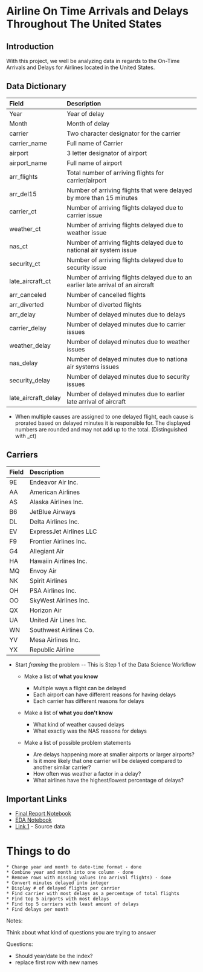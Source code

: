 # Airline On Time Arrivals and Delays Throughout The United States

## Introduction

With this project, we well be analyzing data in regards to the On-Time Arrivals and Delays for Airlines located in the United States.

## Data Dictionary

| Field | Description |
| :--- | :--- |
| Year | Year of delay |
| Month | Month of delay |
| carrier | Two character designator for the carrier |
| carrier_name | Full name of Carrier |
| airport | 3 letter designator of airport |
| airport_name | Full name of airport |
| arr_flights | Total number of arriving flights for carrier/airport |
| arr_del15 | Number of arriving flights that were delayed by more than 15 minutes |
| carrier_ct | Number of arriving flights delayed due to carrier issue |
| weather_ct | Number of arriving flights delayed due to weather issue |
| nas_ct | Number of arriving flights delayed due to national air system issue |
| security_ct | Number of arriving flights delayed due to security issue |
| late_aircraft_ct | Number of arriving flights delayed due to an earlier late arrival of an aircraft |
| arr_canceled | Number of cancelled flights |
| arr_diverted | Number of diverted flights |
| arr_delay | Number of delayed minutes due to delays |
| carrier_delay | Number of delayed minutes due to carrier issues |
| weather_delay | Number of delayed minutes due to weather issues |
| nas_delay | Number of delayed minutes due to nationa air systems issues |
| security_delay | Number of delayed minutes due to security issues |
| late_aircraft_delay | Number of delayed minutes due to earlier late arrival of aircraft |

* When multiple causes are assigned to one delayed flight, each cause is prorated based on delayed minutes it is responsible for. The displayed numbers are rounded and may not add up to the total. (Distinguished with _ct)

## Carriers

| Field | Description |
| :--- | :---|
| 9E | Endeavor Air Inc. |
| AA | American Airlines |
| AS | Alaska Airlines Inc. |
| B6 | JetBlue Airways |
| DL | Delta Airlines Inc. |
| EV | ExpressJet Airlines LLC |
| F9 | Frontier Airlines Inc. |
| G4 | Allegiant Air |
| HA | Hawaiin Airlines Inc. |
| MQ | Envoy Air |
| NK | Spirit Airlines |
| OH | PSA Airlines Inc. |
| OO | SkyWest Airlines Inc. |
| QX | Horizon Air |
| UA | United Air Lines Inc. |
| WN | Southwest Airlines Co. |
| YV | Mesa Airlines Inc. |
| YX | Republic Airline |


* Start *framing* the problem -- This is Step 1 of the Data Science Workflow
   * Make a list of **what you know**
       * Multiple ways a flight can be delayed
       * Each airport can have different reasons for having delays
       * Each carrier has different reasons for delays
   * Make a list of **what you don't know**
       * What kind of weather caused delays
       * What exactly was the NAS reasons for delays
       
   * Make a list of possible problem statements
       * Are delays happening more at smaller airports or larger airports?
       * Is it more likely that one carrier will be delayed compared to another similar carrier?
       * How often was weather a factor in a delay?
       * What airlines have the highest/lowest percentage of delays?



## Important Links

* [Final Report Notebook](report.ipynb)
* [EDA Notebook](eda.ipynb)
* [Link 1](https://www.transtats.bts.gov/OT_Delay/ot_delaycause1.asp?qv52ynB=qn6n&20=E) - Source data



# Things to do
    * Change year and month to date-time format - done
    * Combine year and month into one column - done
    * Remove rows with missing values (no arrival flights) - done
    * Convert minutes delayed into integer
    * Display # of delayed flights per carrier 
    * Find carrier with most delays as a percentage of total flights
    * Find top 5 airports with most delays
    * Find top 5 carriers with least amount of delays
    * Find delays per month
    
Notes:

Think about what kind of questions you are trying to answer



Questions:
- Should year/date be the index?
- replace first row with new names